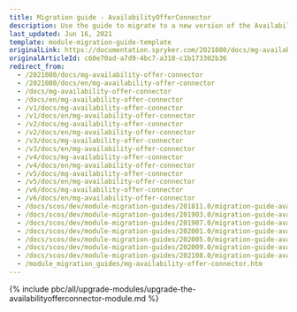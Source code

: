 ```yaml
---
title: Migration guide - AvailabilityOfferConnector
description: Use the guide to migrate to a new version of the AvailabilityOfferConnector module.
last_updated: Jun 16, 2021
template: module-migration-guide-template
originalLink: https://documentation.spryker.com/2021080/docs/mg-availability-offer-connector
originalArticleId: c60e70ad-a7d9-4bc7-a318-c1b173302b36
redirect_from:
  - /2021080/docs/mg-availability-offer-connector
  - /2021080/docs/en/mg-availability-offer-connector
  - /docs/mg-availability-offer-connector
  - /docs/en/mg-availability-offer-connector
  - /v1/docs/mg-availability-offer-connector
  - /v1/docs/en/mg-availability-offer-connector
  - /v2/docs/mg-availability-offer-connector
  - /v2/docs/en/mg-availability-offer-connector
  - /v3/docs/mg-availability-offer-connector
  - /v3/docs/en/mg-availability-offer-connector
  - /v4/docs/mg-availability-offer-connector
  - /v4/docs/en/mg-availability-offer-connector
  - /v5/docs/mg-availability-offer-connector
  - /v5/docs/en/mg-availability-offer-connector
  - /v6/docs/mg-availability-offer-connector
  - /v6/docs/en/mg-availability-offer-connector
  - /docs/scos/dev/module-migration-guides/201811.0/migration-guide-availabilityofferconnector.html
  - /docs/scos/dev/module-migration-guides/201903.0/migration-guide-availabilityofferconnector.html
  - /docs/scos/dev/module-migration-guides/201907.0/migration-guide-availabilityofferconnector.html
  - /docs/scos/dev/module-migration-guides/202001.0/migration-guide-availabilityofferconnector.html
  - /docs/scos/dev/module-migration-guides/202005.0/migration-guide-availabilityofferconnector.html
  - /docs/scos/dev/module-migration-guides/202009.0/migration-guide-availabilityofferconnector.html
  - /docs/scos/dev/module-migration-guides/202108.0/migration-guide-availabilityofferconnector.html
  - /module_migration_guides/mg-availability-offer-connector.htm
---
```


{% include pbc/all/upgrade-modules/upgrade-the-availabilityofferconnector-module.md %} <!-- To edit, see /_includes/pbc/all/upgrade-modules/upgrade-the-availabilityofferconnector-module.md -->
